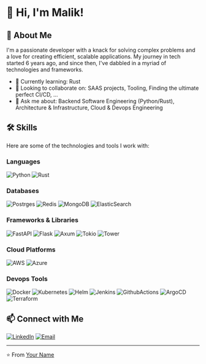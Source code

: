 # 👋 Hi, I'm Malik!


## 🚀 About Me

I'm a passionate developer with a knack for solving complex problems and a love for creating efficient, scalable applications. My journey in tech started 6 years ago, and since then, I've dabbled in a myriad of technologies and frameworks.

- 🌱 Currently learning: Rust 
- 👯 Looking to collaborate on: SAAS projects, Tooling, Finding the ultimate perfect CI/CD, ...
- 💬 Ask me about: Backend Software Engineering (Python/Rust), Architecture & Infrastructure, Cloud & Devops Engineering

## 🛠️ Skills

Here are some of the technologies and tools I work with:

### Languages
![Python](https://img.shields.io/badge/Python-3670A0?style=for-the-badge&logo=python&logoColor=ffdd54)
![Rust](https://img.shields.io/badge/Rust-black?style=for-the-badge&logo=rust&logoColor=#E57324)

### Databases
![Postrges](https://img.shields.io/badge/PostgreSQL-316192?style=for-the-badge&logo=postgresql&logoColor=white)
![Redis](https://img.shields.io/badge/redis-%23DD0031.svg?&style=for-the-badge&logo=redis&logoColor=white)
![MongoDB](https://img.shields.io/badge/MongoDB-4EA94B?style=for-the-badge&logo=mongodb&logoColor=white)
![ElasticSearch](https://img.shields.io/badge/Elastic_Search-005571?style=for-the-badge&logo=elasticsearch&logoColor=white)

### Frameworks & Libraries
![FastAPI](https://img.shields.io/badge/fastapi-109989?style=for-the-badge&logo=FASTAPI&logoColor=white)
![Flask](https://img.shields.io/badge/Flask-000000?style=for-the-badge&logo=flask&logoColor=white)
![Axum]()
![Tokio]()
![Tower]()

### Cloud Platforms
![AWS](https://img.shields.io/badge/Amazon_AWS-FF9900)
![Azure](https://img.shields.io/badge/microsoft%20azure-0089D6?style=for-the-badge&logo=microsoft-azure&logoColor=white)

### Devops Tools
![Docker](https://img.shields.io/badge/Docker-2496ED?style=for-the-badge&logo=docker&logoColor=white)
![Kubernetes](https://img.shields.io/badge/Kubernetes-326CE5?style=for-the-badge&logo=kubernetes&logoColor=white)
![Helm](https://img.shields.io/badge/Helm-0F1689?style=for-the-badge&logo=Helm&labelColor=0F1689)
![Jenkins](https://img.shields.io/badge/Jenkins-49728B?style=for-the-badge&logo=jenkins&logoColor=white)
![GithubActions](https://img.shields.io/badge/Github%20Actions-282a2e?style=for-the-badge&logo=githubactions&logoColor=367cfe)
![ArgoCD](https://img.shields.io/badge/Jenkins-49728B?style=for-the-badge&logo=jenkins&logoColor=white)
![Terraform](https://img.shields.io/badge/Terraform-7B42BC?style=for-the-badge&logo=terraform&logoColor=white)

## 📫 Connect with Me

[![LinkedIn](https://img.shields.io/badge/LinkedIn-0077B5?style=for-the-badge&logo=linkedin&logoColor=white)](https://www.linkedin.com/in/malikeljaouadi/)
[![Email](https://img.shields.io/badge/Email-D14836?style=for-the-badge&logo=gmail&logoColor=white)](malikeljaouadi@gmail.com)

---

⭐️ From [Your Name](https://github.com/MalikEljaouadi)
